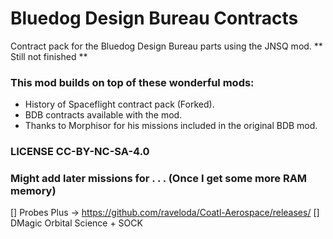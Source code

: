# Bluedog Design Bureau Contracts 
Contract pack for the Bluedog Design Bureau parts using the JNSQ mod.
** Still not finished **

### This mod builds on top of these wonderful mods:
* History of Spaceflight contract pack (Forked).
* BDB contracts available with the mod.
* Thanks to Morphisor for his missions included in the original BDB mod.
### LICENSE CC-BY-NC-SA-4.0

### Might add later missions for . . . (Once I get some more RAM memory)
[] Probes Plus -> https://github.com/raveloda/Coatl-Aerospace/releases/
[] DMagic Orbital Science + SOCK
